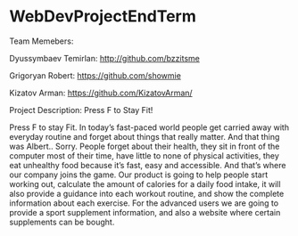 # WebDevProjectEndTerm

Team Memebers:

Dyussymbaev Temirlan: http://github.com/bzzitsme

Grigoryan Robert: https://github.com/showmie

Kizatov Arman: https://github.com/KizatovArman/

Project Description:
                                                        Press F to Stay Fit!

Press F to stay Fit. In today’s fast-paced world people get carried away with everyday routine and forget about things that really matter. And that thing was Albert.. Sorry. People forget about their health, they sit in front of the computer most of their time, have little to none of physical activities, they eat unhealthy food because it’s fast, easy and accessible. And that’s where our company joins the game. Our product is going to help people start working out, calculate the amount of calories for a daily food intake, it will also provide a guidance into each workout routine, and show the complete information about each exercise. For the advanced users we are going to provide a sport supplement information, and also a website where certain supplements can be bought.

